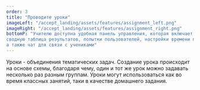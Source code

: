 ```yaml
---
order: 3
title: "Проводите уроки"
imageLeft: "/accept_landing/assets/features/assignment_left.png"
imageRight: "/accept_landing/assets/features/assignment_right.png"
bottomP: "Учителю доступна удобная панель управления, которая включает:
сводную таблица результатов, попытки пользователей, настройки времени проведения урока,
а также чат для связи с учениками"
---
```


Уроки - объединения тематических задач. Создание урока происходит на основе схемы, благодаря чему, один и тот же урок можно задавать несколько раз разным группам.
Уроки могут использоваться как во время классных занятий, таки в качестве домашнего задания.
